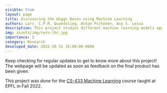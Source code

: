 ```yaml
---
visible: true
layout: page
title: Discovering the Higgs Boson using Machine Learning
authors: Lars. C.P.M. Quaedvlieg, Anton Pirhonen, Ana S. Leiva
description: This project studies different machine learning models applied to the data collected from the experiments performed with the CERN particle accelerator with the aim of discovering the Higgs boson particle
img: assets/img/cern-lhc.jpg
importance: 2
category: Research
developed_date: 2022-10-31 16:00:00-0000
---
```


Keep checking for regular updates to get to know more about this project! The webpage will be updated as soon as 
feedback on the final product has been given.

This project was done for the [CS-433 Machine Learning](https://www.epfl.ch/labs/mlo/machine-learning-cs-433/) course 
taught at EPFL in Fall 2022.